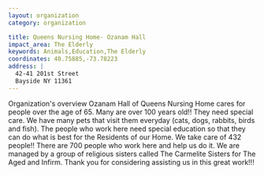 ```yaml
---
layout: organization
category: organization

title: Queens Nursing Home- Ozanam Hall
impact_area: The Elderly
keywords: Animals,Education,The Elderly
coordinates: 40.75885,-73.78223
address: |
  42-41 201st Street
  Bayside NY 11361
---
```

Organization's overview
Ozanam Hall of Queens Nursing Home cares for people over the age of 65.  Many are over 100 years old!!  They need special care.  We have many pets that visit them everyday (cats, dogs, rabbits, birds and fish).  The people who work here need special education so that they can do what is best for the Residents of our Home.   We take care of 432 people!!  There are 700 people who work here and help us do it.  We are managed by a group of religious sisters called The Carmelite Sisters for The Aged and Infirm.  Thank you for considering assisting us in this great work!!!